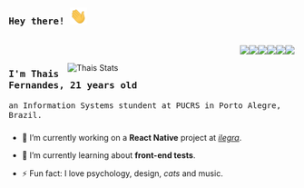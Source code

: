 ### <samp>Hey there! <img src="https://raw.githubusercontent.com/ABSphreak/ABSphreak/master/gifs/Hi.gif" width="30px" /></samp>

<br />

<img align="right" src="https://img.shields.io/badge/-React%20Native-green" /> 
<img align="right" src="https://img.shields.io/badge/-React%20JS-blueviolet" /> 
<img align="right" src="https://img.shields.io/badge/-Javascript-ff69b4" /> 
<img align="right" src="https://img.shields.io/badge/-CSS-blue" /> 
<img align="right" src="https://img.shields.io/badge/-HTML-yellowgreen" /> 
<img align="right" src="https://img.shields.io/badge/-Java-grey" /> 

<br />

[<img align="right" src="https://github-readme-stats.vercel.app/api?username=thaisrfernandes&show_icons=true&theme=buefy" alt="Thais Stats" width="400" /> ](https://github.com/thaisrfernandes)

### <samp> I'm Thais Fernandes, 21 years old </samp>

<samp>an Information Systems stundent at PUCRS in Porto Alegre, Brazil. </samp>

###


- 🔭 I’m currently working on a **React Native** project at [*ilegra*](https://github.com/ilegra/).

- 🌱 I’m currently learning about **front-end tests**.

- ⚡ Fun fact: I love psychology, design, *cats* and music.

##


